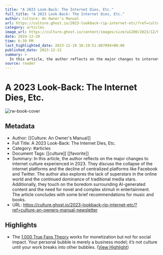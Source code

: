 ```yaml
---
title: "A 2023 Look-Back: The Internet Dies, Etc."
full_title: "A 2023 Look-Back: The Internet Dies, Etc."
author: Culture: An Owner's Manual
url: https://culture.ghost.io/2023-lookback-rip-internet-etc/?ref=culture-an-owners-manual-newsletter
category: articles
image_url: https://culture.ghost.io/content/images/size/w1200/2023/12/PXL_20231210_072818156.NIGHT-EDIT.jpg
date: 2024-12-29
time: 6:39 PM
last_highlighted_date: 2023-12-19 16:19:51.867094+00:00
published_date: 2023-12-12
summary: >
  In this article, the author reflects on the major changes to internet culture experienced in 2023. They discuss the collapse of the internet platforms and the decline of centralized platforms like Facebook and Twitter. The author also explores the lack of superstars in the online world and the continued dominance of traditional media stars. Additionally, they touch on the boredom surrounding AI-generated content and the need for novel and complex stimuli in entertainment. The article concludes with some brief recommendations for music and books.
source: reader
---
```

# A 2023 Look-Back: The Internet Dies, Etc.

![rw-book-cover](https://culture.ghost.io/content/images/size/w1200/2023/12/PXL_20231210_072818156.NIGHT-EDIT.jpg)

## Metadata
- Author: [[Culture: An Owner's Manual]]
- Full Title: A 2023 Look-Back: The Internet Dies, Etc.
- Category: #articles
- Document Tags: [[culture]] [[favorite]] 
- Summary: In this article, the author reflects on the major changes to internet culture experienced in 2023. They discuss the collapse of the internet platforms and the decline of centralized platforms like Facebook and Twitter. The author also explores the lack of superstars in the online world and the continued dominance of traditional media stars. Additionally, they touch on the boredom surrounding AI-generated content and the need for novel and complex stimuli in entertainment. The article concludes with some brief recommendations for music and books.
- URL: https://culture.ghost.io/2023-lookback-rip-internet-etc/?ref=culture-an-owners-manual-newsletter

## Highlights
- The [1,000 True Fans Theory](https://kk.org/thetechnium/1000-true-fans/?ref=culture.ghost.io) works for monetization but not for social impact. Your personal bubble is merely a business model; it’s not culture until your work breaks into other bubbles. ([View Highlight](https://read.readwise.io/read/01hj1e0jfcew27qxy5y4zmyeb7))


